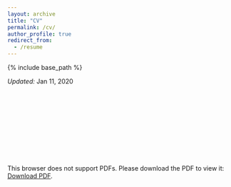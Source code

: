 ```yaml
---
layout: archive
title: "CV"
permalink: /cv/
author_profile: true
redirect_from:
  - /resume
---
```


{% include base_path %}

<em>Updated:</em> Jan 11, 2020

<object data="https://laumiulun.github.io/files/CV_06-18-20.pdf" type="application/pdf" width="700px" height="700px">
    <embed src="https://laumiulun.github.io/files/CV_06-18-20.pdf">
        <p>This browser does not support PDFs. Please download the PDF to view it: <a href="https://laumiulun.github.io/files/CV_06-18-20.pdf">Download PDF</a>.</p>
    </embed>
</object>
<!--
Education
======
* Ph.D in Computational Science and Engineering, Boise State University, 2018-2022 (expected)
* B.S. in Mechanical Engineering, Boise State University, 2014-2018


Work experience
======
* <b>Fall 2018 - Present: Graduate Research Assistant</b>
  * Boise State University
  * Duties included:
    *
  * Supervisor: Dr. Min Long

* <b>Fall 2017 - Spring 2018: Undergraduate Research Assistant</b>
  * Boise State University
  * Duties included:
  * Supervisor: Dr. Min Long

* <b>Summer 2015: Research Assistant</b>
  * Idaho National Laboratory
  * Duties included: Tagging issues
  * Supervisor: Dr. Xia Yidong

* <b>Summer 2015 - Fall 2017: Undergraduate Research Assistant</b>
  * Boise State University
  * Duties included: Merging pull requests
  * Supervisor: Dr. Hui Xiong


Skills
======
* Finite Element Method
*
* HPC

Programming Language
======
  * C++
  * Python
  * C

Publications
======
  <ul>{% for post in site.publications %}
    {% include archive-single-cv.html %}
  {% endfor %}</ul>

Talks
======
  <ul>{% for post in site.talks %}
    {% include archive-single-talk-cv.html %}
  {% endfor %}</ul>

Teaching
======
  <ul>{% for post in site.teaching %}
    {% include archive-single-cv.html %}
  {% endfor %}</ul>

Service and leadership
======
* Currently signed in to 43 different slack teams -->
